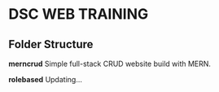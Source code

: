 # DSC WEB TRAINING

## Folder Structure

<b>merncrud</b> Simple full-stack CRUD website build with MERN.

<b>rolebased</b> Updating...
